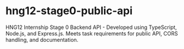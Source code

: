 # hng12-stage0-public-api
HNG12 Internship Stage 0 Backend API - Developed using TypeScript, Node.js, and Express.js.  Meets task requirements for public API, CORS handling, and documentation.
